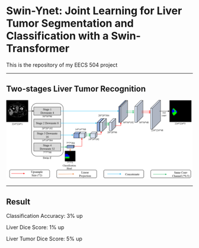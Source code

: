 # Swin-Ynet: Joint Learning for Liver Tumor Segmentation and Classification with a Swin-Transformer

This is the repository of my EECS 504 project

----

## Two-stages Liver Tumor Recognition
![swin](https://github.com/Zch0414/Liver-Tumor-Segmentation-and-Recognition/blob/swin-ynet/img/pipeline.png)

----

## Result

Classification Accuracy: 3% up 

Liver Dice Score: 1% up

Liver Tumor Dice Score: 5% up






